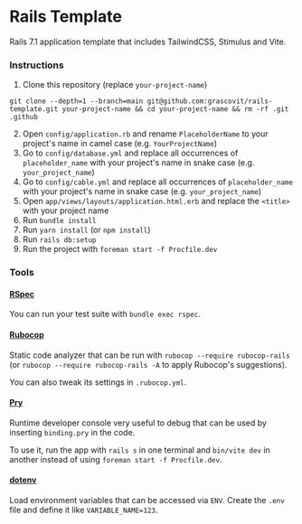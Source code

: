 # Rails Template

Rails 7.1 application template that includes TailwindCSS, Stimulus and Vite.

### Instructions

1. Clone this repository (replace `your-project-name`)

```
git clone --depth=1 --branch=main git@github.com:grascovit/rails-template.git your-project-name && cd your-project-name && rm -rf .git .github
```

2. Open `config/application.rb` and rename `PlaceholderName` to your project's name in camel case (e.g. `YourProjectName`)
3. Go to `config/database.yml` and replace all occurrences of `placeholder_name` with your project's name in snake case (e.g. `your_project_name`)
4. Go to `config/cable.yml` and replace all occurrences of `placeholder_name` with your project's name in snake case (e.g. `your_project_name`)
5. Open `app/views/layouts/application.html.erb` and replace the `<title>` with your project name
6. Run `bundle install`
7. Run `yarn install` (or `npm install`)
8. Run `rails db:setup`
9. Run the project with `foreman start -f Procfile.dev`

### Tools

#### [RSpec](https://github.com/rspec/rspec-rails)
You can run your test suite with `bundle exec rspec`.

#### [Rubocop](https://github.com/rubocop/rubocop)
Static code analyzer that can be run with `rubocop --require rubocop-rails` (or `rubocop --require rubocop-rails -A` to apply Rubocop's suggestions).

You can also tweak its settings in `.rubocop.yml`.

#### [Pry](https://github.com/pry/pry)
Runtime developer console very useful to debug that can be used by inserting `binding.pry` in the code.

To use it, run the app with `rails s` in one terminal and `bin/vite dev` in another instead of using `foreman start -f Procfile.dev`.

#### [dotenv](https://github.com/bkeepers/dotenv)
Load environment variables that can be accessed via `ENV`. Create the `.env` file and define it like `VARIABLE_NAME=123`.
